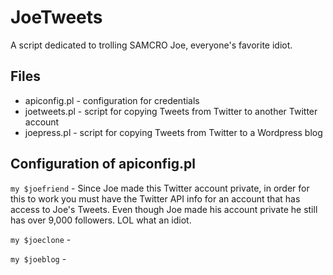# JoeTweets
A script dedicated to trolling SAMCRO Joe, everyone's favorite idiot.

## Files
* apiconfig.pl - configuration for credentials
* joetweets.pl - script for copying Tweets from Twitter to another Twitter account
* joepress.pl - script for copying Tweets from Twitter to a Wordpress blog

## Configuration of apiconfig.pl 
`my $joefriend` - Since Joe made this Twitter account private, in order for this to work
you must have the Twitter API info for an account that has access to Joe's Tweets. Even 
though Joe made his account private he still has over 9,000 followers. LOL what an idiot.

`my $joeclone` - 

`my $joeblog` - 
